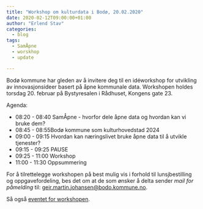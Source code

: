 ```yaml
---
title: "Workshop om kulturdata i Bodø, 20.02.2020"
date: 2020-02-12T09:00:00+01:00
author: "Erlend Stav"
categories:
  - blog
tags:
  - SamÅpne
  - worskhop
  - update

---
```


Bodø kommune har gleden av å invitere deg til en idéworkshop for utvikling av innovasjonsideer basert på åpne kommunale data. Workshopen holdes torsdag 20. februar på Bystyresalen i Rådhuset, Kongens gate 23.  

Agenda: 
* 08:20 - 08:40 SamÅpne - hvorfor dele åpne data og hvordan kan vi bruke dem?
* 08:45 - 08:55Bodø kommune som kulturhovedstad 2024
* 09:00 - 09:15 Hvordan kan næringslivet bruke åpne data til å utvikle tjenester?
* 09:15 - 09:25 PAUSE
* 09:25 - 11:00 Workshop
* 11:00 - 11:30 Oppsummering

For å tilrettelegge workshopen på best mulig vis i forhold til lunsjbestilling og oppgavefordeling, bes det om at de som ønsker å delta sender *mail for påmelding* til: geir.martin.johansen@bodo.kommune.no.

Så også [eventet for workshopen](https://www.facebook.com/events/601940207205977/).
